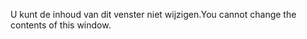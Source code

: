 <span data-ttu-id="e122d-101">U kunt de inhoud van dit venster niet wijzigen.</span><span class="sxs-lookup"><span data-stu-id="e122d-101">You cannot change the contents of this window.</span></span>